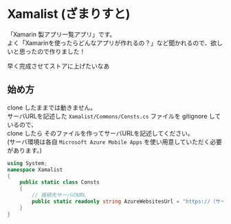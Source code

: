 # Xamalist (ざまりすと)

「Xamarin 製アプリ一覧アプリ」です。    
よく「Xamarinを使ったらどんなアプリが作れるの？」など聞かれるので、欲しいと思ったので作りました！

早く完成させてストアに上げたいなあ

## 始め方

clone したままでは動きません。    
サーバURLを記述した `Xamalist/Commons/Consts.cs` ファイルを gitignore しているので、     
clone したら そのファイルを作ってサーバURLを記述してください。    
(サーバ環境は各自 `Microsoft Azure Mobile Apps` を使い用意していただく必要があります。)

````csharp
using System;
namespace Xamalist
{
    public static class Consts
    {
        // 接続先サーバのURL
        public static readonly string AzureWebsitesUrl = "https://（サーバのURL文字列）.azurewebsites.net";
    }
}
````

